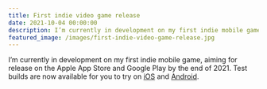 ```yaml
---
title: First indie video game release
date: 2021-10-04 00:00:00
description: I’m currently in development on my first indie mobile game, aiming for release on the App Store / Google Play by the end of 2021. Click here to try it now...
featured_image: /images/first-indie-video-game-release.jpg
---
```


I’m currently in development on my first indie mobile game, aiming for release on the Apple App Store and Google Play by the end of 2021. Test builds are now available for you to try on [iOS](https://testflight.apple.com/join/2nc6yLXm) and [Android](https://play.google.com/store/apps/details?id=com.AdamWozniak.Shuffleboard).
